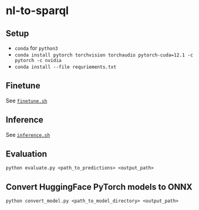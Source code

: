 # nl-to-sparql

## Setup
- `conda` for `python3`
- `conda install pytorch torchvision torchaudio pytorch-cuda=12.1 -c pytorch -c nvidia`
- `conda install --file requriements.txt`

## Finetune

See [`finetune.sh`](scripts/finetune.sh)

## Inference

See [`inference.sh`](scripts/inference.sh)

## Evaluation

```
python evaluate.py <path_to_predictions> <output_path>
```

## Convert HuggingFace PyTorch models to ONNX

```
python convert_model.py <path_to_model_directory> <output_path>
```

